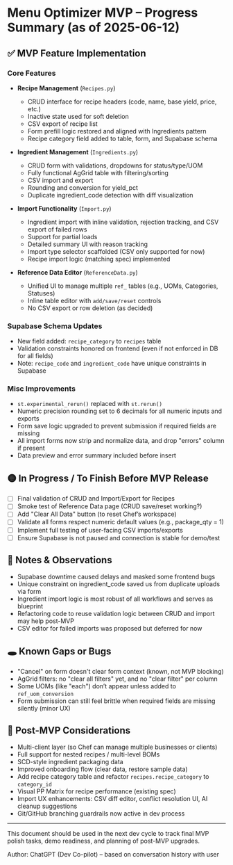 # Menu Optimizer MVP – Progress Summary (as of 2025-06-12)

## ✅ MVP Feature Implementation

### Core Features

* **Recipe Management** (`Recipes.py`)

  * CRUD interface for recipe headers (code, name, base yield, price, etc.)
  * Inactive state used for soft deletion
  * CSV export of recipe list
  * Form prefill logic restored and aligned with Ingredients pattern
  * Recipe category field added to table, form, and Supabase schema

* **Ingredient Management** (`Ingredients.py`)

  * CRUD form with validations, dropdowns for status/type/UOM
  * Fully functional AgGrid table with filtering/sorting
  * CSV import and export
  * Rounding and conversion for yield\_pct
  * Duplicate ingredient\_code detection with diff visualization

* **Import Functionality** (`Import.py`)

  * Ingredient import with inline validation, rejection tracking, and CSV export of failed rows
  * Support for partial loads
  * Detailed summary UI with reason tracking
  * Import type selector scaffolded (CSV only supported for now)
  * Recipe import logic (matching spec) implemented

* **Reference Data Editor** (`ReferenceData.py`)

  * Unified UI to manage multiple `ref_` tables (e.g., UOMs, Categories, Statuses)
  * Inline table editor with `add/save/reset` controls
  * No CSV export or row deletion (as decided)

### Supabase Schema Updates

* New field added: `recipe_category` to `recipes` table
* Validation constraints honored on frontend (even if not enforced in DB for all fields)
* Note: `recipe_code` and `ingredient_code` have unique constraints in Supabase

### Misc Improvements

* `st.experimental_rerun()` replaced with `st.rerun()`
* Numeric precision rounding set to 6 decimals for all numeric inputs and exports
* Form save logic upgraded to prevent submission if required fields are missing
* All import forms now strip and normalize data, and drop "errors" column if present
* Data preview and error summary included before insert

## 🟡 In Progress / To Finish Before MVP Release

* [ ] Final validation of CRUD and Import/Export for Recipes
* [ ] Smoke test of Reference Data page (CRUD save/reset working?)
* [ ] Add "Clear All Data" button (to reset Chef’s workspace)
* [ ] Validate all forms respect numeric default values (e.g., package\_qty = 1)
* [ ] Implement full testing of user-facing CSV imports/exports
* [ ] Ensure Supabase is not paused and connection is stable for demo/test

## 🧠 Notes & Observations

* Supabase downtime caused delays and masked some frontend bugs
* Unique constraint on ingredient\_code saved us from duplicate uploads via form
* Ingredient import logic is most robust of all workflows and serves as blueprint
* Refactoring code to reuse validation logic between CRUD and import may help post-MVP
* CSV editor for failed imports was proposed but deferred for now

## 🕳️ Known Gaps or Bugs

* "Cancel" on form doesn't clear form context (known, not MVP blocking)
* AgGrid filters: no "clear all filters" yet, and no "clear filter" per column
* Some UOMs (like "each") don’t appear unless added to `ref_uom_conversion`
* Form submission can still feel brittle when required fields are missing silently (minor UX)

## 🧭 Post-MVP Considerations

* Multi-client layer (so Chef can manage multiple businesses or clients)
* Full support for nested recipes / multi-level BOMs
* SCD-style ingredient packaging data
* Improved onboarding flow (clear data, restore sample data)
* Add recipe category table and refactor `recipes.recipe_category` to `category_id`
* Visual PP Matrix for recipe performance (existing spec)
* Import UX enhancements: CSV diff editor, conflict resolution UI, AI cleanup suggestions
* Git/GitHub branching guardrails now active in dev process

---

This document should be used in the next dev cycle to track final MVP polish tasks, demo readiness, and planning of post-MVP upgrades.

Author: ChatGPT (Dev Co-pilot) – based on conversation history with user
